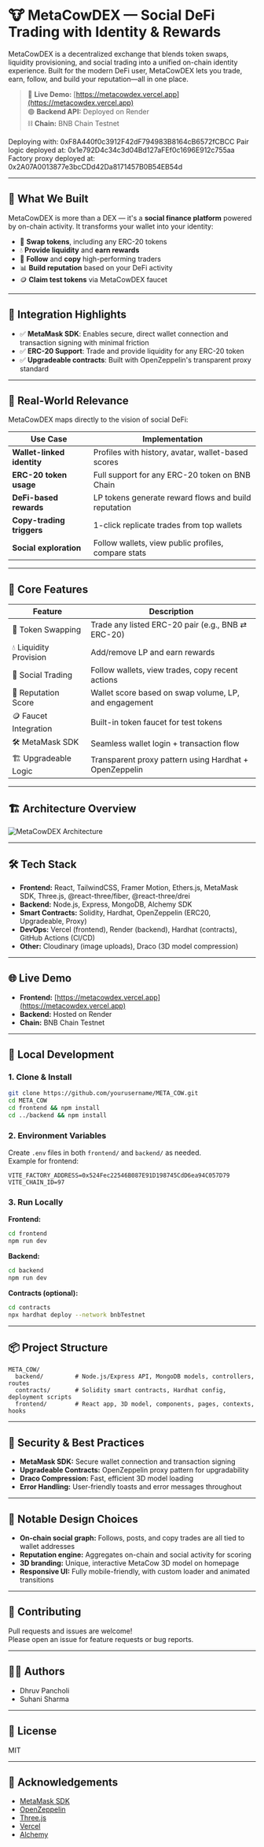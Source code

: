 # 🐮 MetaCowDEX — Social DeFi Trading with Identity & Rewards

MetaCowDEX is a decentralized exchange that blends token swaps, liquidity provisioning, and social trading into a unified on-chain identity experience. Built for the modern DeFi user, MetaCowDEX lets you trade, earn, follow, and build your reputation—all in one place.

> 🔴 **Live Demo:** [https://metacowdex.vercel.app](https://metacowdex.vercel.app)  
> 🟢 **Backend API:** Deployed on Render  
> ⛓️ **Chain:** BNB Chain Testnet

Deploying with: 0xF8A440f0c3912F42dF794983B8164cB6572fCBCC
Pair logic deployed at: 0x1e792D4c34c3d04Bd127aFEf0c1696E912c755aa
Factory proxy deployed at: 0x2A07A0013877e3bcCDd42Da8171457B0B54EB54d

---

## 🚀 What We Built

MetaCowDEX is more than a DEX — it's a **social finance platform** powered by on-chain activity. It transforms your wallet into your identity:

- 🔁 **Swap tokens**, including any ERC-20 tokens
- 💧 **Provide liquidity** and **earn rewards**
- 🧠 **Follow** and **copy** high-performing traders
- 📊 **Build reputation** based on your DeFi activity
- 🪙 **Claim test tokens** via MetaCowDEX faucet

---

## 🔐 Integration Highlights

- ✅ **MetaMask SDK**: Enables secure, direct wallet connection and transaction signing with minimal friction
- ✅ **ERC-20 Support**: Trade and provide liquidity for any ERC-20 token
- ✅ **Upgradeable contracts**: Built with OpenZeppelin's transparent proxy standard

---

## 🎯 Real-World Relevance

MetaCowDEX maps directly to the vision of social DeFi:

| Use Case | Implementation |
|----------|----------------|
| **Wallet-linked identity** | Profiles with history, avatar, wallet-based scores |
| **ERC-20 token usage**     | Full support for any ERC-20 token on BNB Chain |
| **DeFi-based rewards**     | LP tokens generate reward flows and build reputation |
| **Copy-trading triggers**  | 1-click replicate trades from top wallets |
| **Social exploration**     | Follow wallets, view public profiles, compare stats |

---

## 🧩 Core Features

| Feature               | Description                                                                 |
|-----------------------|-----------------------------------------------------------------------------|
| 🔁 Token Swapping      | Trade any listed ERC-20 pair (e.g., BNB ⇄ ERC-20)                            |
| 💧 Liquidity Provision | Add/remove LP and earn rewards                                              |
| 👤 Social Trading      | Follow wallets, view trades, copy recent actions                            |
| 🧠 Reputation Score     | Wallet score based on swap volume, LP, and engagement                      |
| 🪙 Faucet Integration   | Built-in token faucet for test tokens                                      |
| 🛠 MetaMask SDK        | Seamless wallet login + transaction flow                                   |
| 🏗 Upgradeable Logic    | Transparent proxy pattern using Hardhat + OpenZeppelin                     |

---

## 🏗️ Architecture Overview

![MetaCowDEX Architecture](https://res.cloudinary.com/dg2q2tzbv/image/upload/v1752678035/Untitled_diagram___Mermaid_Chart-2025-07-16-145917_w0p4et.png)

---

## 🛠️ Tech Stack

- **Frontend:** React, TailwindCSS, Framer Motion, Ethers.js, MetaMask SDK, Three.js, @react-three/fiber, @react-three/drei
- **Backend:** Node.js, Express, MongoDB, Alchemy SDK
- **Smart Contracts:** Solidity, Hardhat, OpenZeppelin (ERC20, Upgradeable, Proxy)
- **DevOps:** Vercel (frontend), Render (backend), Hardhat (contracts), GitHub Actions (CI/CD)
- **Other:** Cloudinary (image uploads), Draco (3D model compression)

---

## 🌐 Live Demo

- **Frontend:** [https://metacowdex.vercel.app](https://metacowdex.vercel.app)
- **Backend:** Hosted on Render
- **Chain:** BNB Chain Testnet

---

## 🧪 Local Development

### 1. Clone & Install

```bash
git clone https://github.com/yourusername/META_COW.git
cd META_COW
cd frontend && npm install
cd ../backend && npm install
```

### 2. Environment Variables

Create `.env` files in both `frontend/` and `backend/` as needed.  
Example for frontend:
```
VITE_FACTORY_ADDRESS=0x524Fec22546B087E91D198745CdD6ea94C057D79
VITE_CHAIN_ID=97
```

### 3. Run Locally

**Frontend:**
```bash
cd frontend
npm run dev
```

**Backend:**
```bash
cd backend
npm run dev
```

**Contracts (optional):**
```bash
cd contracts
npx hardhat deploy --network bnbTestnet
```

---

## 📦 Project Structure

```
META_COW/
  backend/         # Node.js/Express API, MongoDB models, controllers, routes
  contracts/       # Solidity smart contracts, Hardhat config, deployment scripts
  frontend/        # React app, 3D model, components, pages, contexts, hooks
```

---

## 🔐 Security & Best Practices

- **MetaMask SDK:** Secure wallet connection and transaction signing
- **Upgradeable Contracts:** OpenZeppelin proxy pattern for upgradability
- **Draco Compression:** Fast, efficient 3D model loading
- **Error Handling:** User-friendly toasts and error messages throughout

---

## 🧠 Notable Design Choices

- **On-chain social graph:** Follows, posts, and copy trades are all tied to wallet addresses
- **Reputation engine:** Aggregates on-chain and social activity for scoring
- **3D branding:** Unique, interactive MetaCow 3D model on homepage
- **Responsive UI:** Fully mobile-friendly, with custom loader and animated transitions

---

## 🤝 Contributing

Pull requests and issues are welcome!  
Please open an issue for feature requests or bug reports.

---

## 🙋‍♂️ Authors

- Dhruv Pancholi
- Suhani Sharma

---

## 📄 License

MIT

---

## 📣 Acknowledgements

- [MetaMask SDK](https://docs.metamask.io/guide/sdk.html)
- [OpenZeppelin](https://openzeppelin.com/)
- [Three.js](https://threejs.org/)
- [Vercel](https://vercel.com/)
- [Alchemy](https://www.alchemy.com/)






